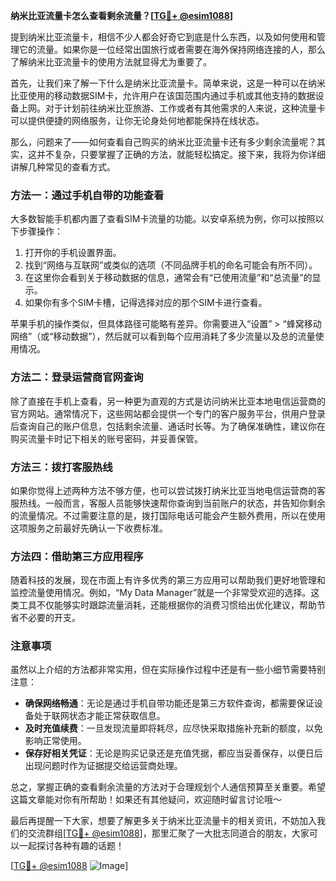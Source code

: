 **纳米比亚流量卡怎么查看剩余流量？[[TG💪+ @esim1088](https://t.me/s/esim1088)]**

提到纳米比亚流量卡，相信不少人都会好奇它到底是什么东西，以及如何使用和管理它的流量。如果你是一位经常出国旅行或者需要在海外保持网络连接的人，那么了解纳米比亚流量卡的使用方法就显得尤为重要了。

首先，让我们来了解一下什么是纳米比亚流量卡。简单来说，这是一种可以在纳米比亚使用的移动数据SIM卡，允许用户在该国范围内通过手机或其他支持的数据设备上网。对于计划前往纳米比亚旅游、工作或者有其他需求的人来说，这种流量卡可以提供便捷的网络服务，让你无论身处何地都能保持在线状态。

那么，问题来了——如何查看自己购买的纳米比亚流量卡还有多少剩余流量呢？其实，这并不复杂，只要掌握了正确的方法，就能轻松搞定。接下来，我将为你详细讲解几种常见的查看方式。

### 方法一：通过手机自带的功能查看

大多数智能手机都内置了查看SIM卡流量的功能。以安卓系统为例，你可以按照以下步骤操作：

1. 打开你的手机设置界面。
2. 找到“网络与互联网”或类似的选项（不同品牌手机的命名可能会有所不同）。
3. 在这里你会看到关于移动数据的信息，通常会有“已使用流量”和“总流量”的显示。
4. 如果你有多个SIM卡槽，记得选择对应的那个SIM卡进行查看。

苹果手机的操作类似，但具体路径可能略有差异。你需要进入“设置” > “蜂窝移动网络”（或“移动数据”），然后就可以看到每个应用消耗了多少流量以及总的流量使用情况。

### 方法二：登录运营商官网查询

除了直接在手机上查看，另一种更为直观的方式是访问纳米比亚本地电信运营商的官方网站。通常情况下，这些网站都会提供一个专门的客户服务平台，供用户登录后查询自己的账户信息，包括剩余流量、通话时长等。为了确保准确性，建议你在购买流量卡时记下相关的账号密码，并妥善保管。

### 方法三：拨打客服热线

如果你觉得上述两种方法不够方便，也可以尝试拨打纳米比亚当地电信运营商的客服热线。一般而言，客服人员能够快速帮你查询到当前账户的状态，并告知你剩余的流量情况。不过需要注意的是，拨打国际电话可能会产生额外费用，所以在使用这项服务之前最好先确认一下收费标准。

### 方法四：借助第三方应用程序

随着科技的发展，现在市面上有许多优秀的第三方应用可以帮助我们更好地管理和监控流量使用情况。例如，“My Data Manager”就是一个非常受欢迎的选择。这类工具不仅能够实时跟踪流量消耗，还能根据你的消费习惯给出优化建议，帮助节省不必要的开支。

### 注意事项

虽然以上介绍的方法都非常实用，但在实际操作过程中还是有一些小细节需要特别注意：

- **确保网络畅通**：无论是通过手机自带功能还是第三方软件查询，都需要保证设备处于联网状态才能正常获取信息。
- **及时充值续费**：一旦发现流量即将耗尽，应尽快采取措施补充新的额度，以免影响正常使用。
- **保存好相关凭证**：无论是购买记录还是充值凭据，都应当妥善保存，以便日后出现问题时作为证据提交给运营商处理。

总之，掌握正确的查看剩余流量的方法对于合理规划个人通信预算至关重要。希望这篇文章能对你有所帮助！如果还有其他疑问，欢迎随时留言讨论哦～

最后再提醒一下大家，想要了解更多关于纳米比亚流量卡的相关资讯，不妨加入我们的交流群组[[TG💪+ @esim1088](https://t.me/s/esim1088)]，那里汇聚了一大批志同道合的朋友，大家可以一起探讨各种有趣的话题！

[[TG💪+ @esim1088](https://t.me/s/esim1088) ![Image](https://i.postimg.cc/4NQfJmqS/Snipaste-2025-05-13-00-14-12.png)]
